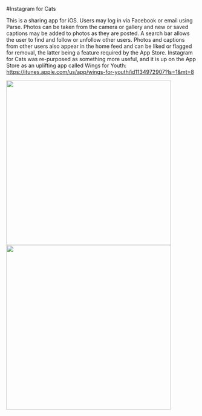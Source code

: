 #Instagram for Cats

This is a sharing app for iOS. Users may log in via Facebook or email using Parse. Photos can be taken from the camera or gallery and new or saved captions may be added to photos as they are posted. A search bar allows the user to find and follow or unfollow other users. Photos and captions from other users also appear in the home feed and can be liked or flagged for removal, the latter being a feature required by the App Store. Instagram for Cats was re-purposed as something more useful, and it is up on the App Store as an uplifting app called Wings for Youth: 
https://itunes.apple.com/us/app/wings-for-youth/id1134972907?ls=1&mt=8 

<img src="http://i.imgur.com/KCgwJZu.png" width=435><img src="http://i.imgur.com/TICtqfJ.png" width=435>

